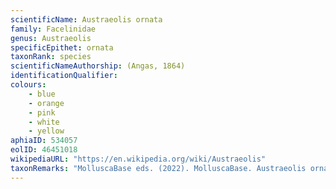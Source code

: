 ```yaml
---
scientificName: Austraeolis ornata
family: Facelinidae
genus: Austraeolis
specificEpithet: ornata
taxonRank: species
scientificNameAuthorship: (Angas, 1864)
identificationQualifier: 
colours:
    - blue
    - orange
    - pink
    - white
    - yellow
aphiaID: 534057
eolID: 46451018
wikipediaURL: "https://en.wikipedia.org/wiki/Austraeolis"
taxonRemarks: "MolluscaBase eds. (2022). MolluscaBase. Austraeolis ornata (Angas, 1864). Accessed through: World Register of Marine Species at: https://www.marinespecies.org/aphia.php?p=taxdetails&id=534057 on 2022-03-06"
---
```

